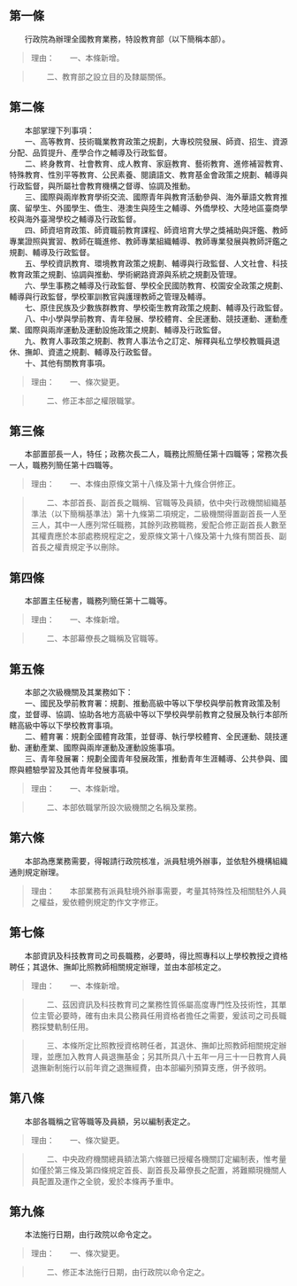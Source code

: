 第一條 
-------
　　行政院為辦理全國教育業務，特設教育部（以下簡稱本部）。  
> 理由：　　一、本條新增。

> 　　二、教育部之設立目的及隸屬關係。



第二條 
-------
　　本部掌理下列事項：  
　　一、高等教育、技術職業教育政策之規劃，大專校院發展、師資、招生、資源分配、品質提升、產學合作之輔導及行政監督。  
　　二、終身教育、社會教育、成人教育、家庭教育、藝術教育、進修補習教育、特殊教育、性別平等教育、公民素養、閱讀語文、教育基金會政策之規劃、輔導與行政監督，與所屬社會教育機構之督導、協調及推動。  
　　三、國際與兩岸教育學術交流、國際青年與教育活動參與、海外華語文教育推廣、留學生、外國學生、僑生、港澳生與陸生之輔導、外僑學校、大陸地區臺商學校與海外臺灣學校之輔導及行政監督。  
　　四、師資培育政策、師資職前教育課程、師資培育大學之獎補助與評鑑、教師專業證照與實習、教師在職進修、教師專業組織輔導、教師專業發展與教師評鑑之規劃、輔導及行政監督。  
　　五、學校資訊教育、環境教育政策之規劃、輔導與行政監督、人文社會、科技教育政策之規劃、協調與推動、學術網路資源與系統之規劃及管理。  
　　六、學生事務之輔導及行政監督、學校全民國防教育、校園安全政策之規劃、輔導與行政監督，學校軍訓教官與護理教師之管理及輔導。  
　　七、原住民族及少數族群教育、學校衛生教育政策之規劃、輔導及行政監督。  
　　八、中小學與學前教育、青年發展、學校體育、全民運動、競技運動、運動產業、國際與兩岸運動及運動設施政策之規劃、輔導及行政監督。  
　　九、教育人事政策之規劃、教育人事法令之訂定、解釋與私立學校教職員退休、撫卹、資遣之規劃、輔導及行政監督。  
　　十、其他有關教育事項。  
> 理由：　　一、條次變更。

> 　　二、修正本部之權限職掌。



第三條 
-------
　　本部置部長一人，特任；政務次長二人，職務比照簡任第十四職等；常務次長一人，職務列簡任第十四職等。  
> 理由：　　一、本條由原條文第十八條及第十九條合併修正。

> 　　二、本部首長、副首長之職稱、官職等及員額，依中央行政機關組織基準法（以下簡稱基準法）第十九條第二項規定，二級機關得置副首長一人至三人，其中一人應列常任職務，其餘列政務職務，爰配合修正副首長人數至其權責應於本部處務規程定之，爰原條文第十八條及第十九條有關首長、副首長之權責規定予以刪除。



第四條 
-------
　　本部置主任秘書，職務列簡任第十二職等。  
> 理由：　　一、本條新增。

> 　　二、本部幕僚長之職稱及官職等。



第五條 
-------
　　本部之次級機關及其業務如下：  
　　一、國民及學前教育署：規劃、推動高級中等以下學校與學前教育政策及制度，並督導、協調、協助各地方高級中等以下學校與學前教育之發展及執行本部所轄高級中等以下學校教育事項。  
　　二、體育署：規劃全國體育政策，並督導、執行學校體育、全民運動、競技運動、運動產業、國際與兩岸運動及運動設施事項。  
　　三、青年發展署：規劃全國青年發展政策，推動青年生涯輔導、公共參與、國際與體驗學習及其他青年發展事項。  
> 理由：　　一、本條新增。

> 　　二、本部依職掌所設次級機關之名稱及業務。



第六條 
-------
　　本部為應業務需要，得報請行政院核准，派員駐境外辦事，並依駐外機構組織通則規定辦理。  
> 理由：　　本部業務有派員駐境外辦事需要，考量其特殊性及相關駐外人員之權益，爰依體例規定酌作文字修正。



第七條 
-------
　　本部資訊及科技教育司之司長職務，必要時，得比照專科以上學校教授之資格聘任；其退休、撫卹比照教師相關規定辦理，並由本部核定之。  
> 理由：　　一、本條新增。

> 　　二、茲因資訊及科技教育司之業務性質係屬高度專門性及技術性，其單位主管必要時，確有由未具公務員任用資格者擔任之需要，爰該司之司長職務採雙軌制任用。

> 　　三、本條所定比照教授資格聘任者，其退休、撫卹比照教師相關規定辦理，並應加入教育人員退撫基金；另其所具八十五年一月三十一日教育人員退撫新制施行以前年資之退撫經費，由本部編列預算支應，併予敘明。



第八條 
-------
　　本部各職稱之官等職等及員額，另以編制表定之。  
> 理由：　　一、條次變更。

> 　　二、中央政府機關總員額法第六條雖已授權各機關訂定編制表，惟考量如僅於第三條及第四條規定首長、副首長及幕僚長之配置，將難顯現機關人員配置及運作之全貌，爰於本條再予重申。



第九條 
-------
　　本法施行日期，由行政院以命令定之。  
> 理由：　　一、條次變更。

> 　　二、修正本法施行日期，由行政院以命令定之。
